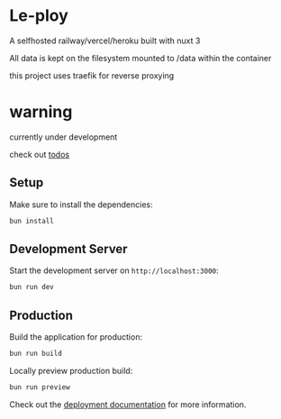 # Le-ploy

A selfhosted railway/vercel/heroku built with nuxt 3

All data is kept on the filesystem mounted to /data within the container

this project uses traefik for reverse proxying


# warning

currently under development

check out [todos](TODO.md) 


## Setup

Make sure to install the dependencies:

```bash
bun install
```

## Development Server

Start the development server on `http://localhost:3000`:

```bash
bun run dev
```

## Production

Build the application for production:

```bash
bun run build
```

Locally preview production build:

```bash
bun run preview
```

Check out the [deployment documentation](https://nuxt.com/docs/getting-started/deployment) for more information.
